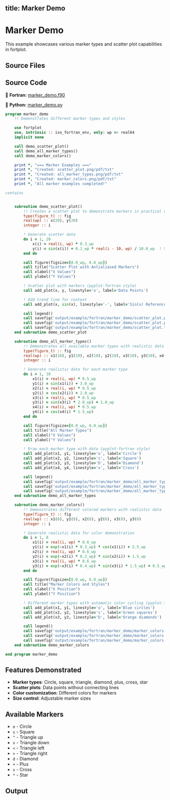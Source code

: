 title: Marker Demo
---

# Marker Demo

This example showcases various marker types and scatter plot capabilities in fortplot.

## Source Files

## Source Code

🔷 **Fortran:** [marker_demo.f90](https://github.com/lazy-fortran/fortplot/blob/main/example/fortran/marker_demo/marker_demo.f90)

🐍 **Python:** [marker_demo.py](https://github.com/lazy-fortran/fortplot/blob/main/example/python/marker_demo/marker_demo.py)

```fortran
program marker_demo
    !! Demonstrates different marker types and styles

    use fortplot
    use, intrinsic :: iso_fortran_env, only: wp => real64
    implicit none

    call demo_scatter_plot()
    call demo_all_marker_types()
    call demo_marker_colors()

    print *, "=== Marker Examples ==="
    print *, "Created: scatter_plot.png/pdf/txt"
    print *, "Created: all_marker_types.png/pdf/txt"
    print *, "Created: marker_colors.png/pdf/txt"
    print *, "All marker examples completed!"

contains


    subroutine demo_scatter_plot()
        !! Creates a scatter plot to demonstrate markers in practical use
        type(figure_t) :: fig
        real(wp) :: x(20), y(20)
        integer :: i

        ! Generate scatter data
        do i = 1, 20
            x(i) = real(i, wp) * 0.3_wp
            y(i) = sin(x(i)) + 0.1_wp * real(i - 10, wp) / 10.0_wp  ! Sine wave with trend
        end do

        call figure(figsize=[8.0_wp, 6.0_wp])
        call title("Scatter Plot with Antialiased Markers")
        call xlabel("X Values")
        call ylabel("Y Values")

        ! Scatter plot with markers (pyplot-fortran style)
        call add_plot(x, y, linestyle='o', label='Data Points')

        ! Add trend line for context
        call add_plot(x, sin(x), linestyle='-', label='Sin(x) Reference')

        call legend()
        call savefig('output/example/fortran/marker_demo/scatter_plot.png')
        call savefig('output/example/fortran/marker_demo/scatter_plot.pdf')
        call savefig('output/example/fortran/marker_demo/scatter_plot.txt')
    end subroutine demo_scatter_plot

    subroutine demo_all_marker_types()
        !! Demonstrates all available marker types with realistic data
        type(figure_t) :: fig
        real(wp) :: x1(10), y1(10), x2(10), y2(10), x3(10), y3(10), x4(10), y4(10)
        integer :: i

        ! Generate realistic data for each marker type
        do i = 1, 10
            x1(i) = real(i, wp) * 0.5_wp
            y1(i) = sin(x1(i)) + 3.0_wp
            x2(i) = real(i, wp) * 0.5_wp
            y2(i) = cos(x2(i)) + 2.0_wp
            x3(i) = real(i, wp) * 0.5_wp
            y3(i) = sin(x3(i) * 2.0_wp) + 1.0_wp
            x4(i) = real(i, wp) * 0.5_wp
            y4(i) = cos(x4(i) * 1.5_wp)
        end do

        call figure(figsize=[8.0_wp, 6.0_wp])
        call title("All Marker Types")
        call xlabel("X Values")
        call ylabel("Y Values")

        ! Draw each marker type with data (pyplot-fortran style)
        call add_plot(x1, y1, linestyle='o', label='Circle')
        call add_plot(x2, y2, linestyle='s', label='Square')
        call add_plot(x3, y3, linestyle='D', label='Diamond')
        call add_plot(x4, y4, linestyle='x', label='Cross')

        call legend()
        call savefig('output/example/fortran/marker_demo/all_marker_types.png')
        call savefig('output/example/fortran/marker_demo/all_marker_types.pdf')
        call savefig('output/example/fortran/marker_demo/all_marker_types.txt')
    end subroutine demo_all_marker_types

    subroutine demo_marker_colors()
        !! Demonstrates different colored markers with realistic data
        type(figure_t) :: fig
        real(wp) :: x1(8), y1(8), x2(8), y2(8), x3(8), y3(8)
        integer :: i

        ! Generate realistic data for color demonstration
        do i = 1, 8
            x1(i) = real(i, wp) * 0.6_wp
            y1(i) = exp(-x1(i) * 0.3_wp) * cos(x1(i)) + 2.5_wp
            x2(i) = real(i, wp) * 0.6_wp
            y2(i) = exp(-x2(i) * 0.2_wp) * sin(x2(i)) + 1.5_wp
            x3(i) = real(i, wp) * 0.6_wp
            y3(i) = exp(-x3(i) * 0.4_wp) * sin(x3(i) * 1.5_wp) + 0.5_wp
        end do

        call figure(figsize=[8.0_wp, 6.0_wp])
        call title("Marker Colors and Styles")
        call xlabel("X Position")
        call ylabel("Y Position")

        ! Different marker types with automatic color cycling (pyplot-fortran style)
        call add_plot(x1, y1, linestyle='o', label='Blue circles')
        call add_plot(x2, y2, linestyle='s', label='Green squares')
        call add_plot(x3, y3, linestyle='D', label='Orange diamonds')

        call legend()
        call savefig('output/example/fortran/marker_demo/marker_colors.png')
        call savefig('output/example/fortran/marker_demo/marker_colors.pdf')
        call savefig('output/example/fortran/marker_demo/marker_colors.txt')
    end subroutine demo_marker_colors

end program marker_demo
```

## Features Demonstrated

- **Marker types**: Circle, square, triangle, diamond, plus, cross, star
- **Scatter plots**: Data points without connecting lines
- **Color customization**: Different colors for markers
- **Size control**: Adjustable marker sizes

## Available Markers

- `o` - Circle
- `s` - Square
- `^` - Triangle up
- `v` - Triangle down
- `<` - Triangle left
- `>` - Triangle right
- `d` - Diamond
- `+` - Plus
- `x` - Cross
- `*` - Star

## Output

